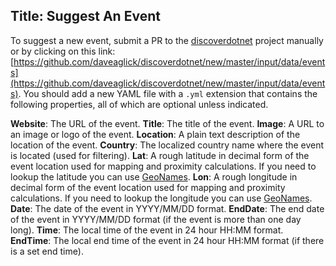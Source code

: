 Title: Suggest An Event
---
To suggest a new event, submit a PR to the [discoverdotnet](https://github.com/daveaglick/discoverdotnet) project manually or by clicking on this link: [https://github.com/daveaglick/discoverdotnet/new/master/input/data/events](https://github.com/daveaglick/discoverdotnet/new/master/input/data/events). You should add a new YAML file with a `.yml` extension that contains the following properties, all of which are optional unless indicated.

**Website**: The URL of the event.
**Title**: The title of the event.
**Image**: A URL to an image or logo of the event.
**Location**: A plain text description of the location of the event.
**Country**: The localized country name where the event is located (used for filtering).
**Lat**: A rough latitude in decimal form of the event location used for mapping and proximity calculations. If you need to lookup the latitude you can use [GeoNames](http://www.geonames.org/).
**Lon**: A rough longitude in decimal form  of the event location used for mapping and proximity calculations. If you need to lookup the longitude you can use [GeoNames](http://www.geonames.org/).
**Date**: The date of the event in YYYY/MM/DD format.
**EndDate**: The end date of the event in YYYY/MM/DD format (if the event is more than one day long).
**Time**: The local time of the event in 24 hour HH:MM format.
**EndTime**: The local end time of the event in 24 hour HH:MM format (if there is a set end time).